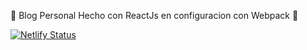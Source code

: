 🌟 Blog Personal Hecho con ReactJs en configuracion con Webpack 🌟

[![Netlify Status](https://api.netlify.com/api/v1/badges/77d636ad-b1d3-4eb4-8652-f2ad27d57cab/deploy-status)](https://app.netlify.com/sites/condescending-lovelace-c8d7a8/deploys)
